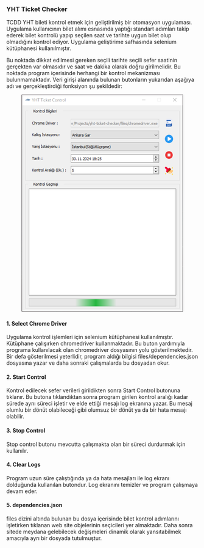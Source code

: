 ### YHT Ticket Checker

TCDD YHT bileti kontrol etmek için geliştirilmiş bir otomasyon uygulaması. Uygulama kullanıcının bilet alımı esnasında yaptığı standart adımları takip ederek bilet kontrolü yapıp seçilen saat ve tarihte uygun bilet olup olmadığını kontrol ediyor. Uygulama geliştirime safhasında selenium kütüphanesi kullanılmıştır.

Bu noktada dikkat edilmesi gereken seçili tarihte seçili sefer saatinin gerçekten var olmasıdır ve saat ve dakika olarak doğru girilmelidir. Bu noktada program içerisinde herhangi bir kontrol mekanizması bulunmamaktadır. Veri girişi alanında bulunan butonların yukarıdan aşağıya adı ve gerçekleştirdiği fonksiyon şu şekildedir:

<figure>
    <img src="files\img\app.png"
         alt="Ticket Checker">
</figure>

#### 1. Select Chrome Driver

Uygulama kontrol işlemleri için selenium kütüphanesi kullanılmıştır. Kütüphane çalışırken chromedriver kullanmaktadır. Bu buton yardımıyla programa kullanılacak olan chromedriver dosyasının yolu gösterilmektedir. Bir defa gösterilmesi yeterlidir, program aldığı bilgisi files/dependencies.json dosyasına yazar ve daha sonraki çalışmalarda bu dosyadan okur.

#### 2. Start Control

Kontrol edilecek sefer verileri girildikten sonra Start Control butonuna tıklanır. Bu butona tıklandıktan sonra program girilen kontrol aralığı kadar sürede aynı süreci işletir ve elde ettiği mesajı log ekranına yazar. Bu mesaj olumlu bir dönüt olabileceği gibi olumsuz bir dönüt ya da bir hata mesajı olabilir.

#### 3. Stop Control

Stop control butonu mevcutta çalışmakta olan bir süreci durdurmak için kullanılır.

#### 4. Clear Logs

Program uzun süre çalıştığında ya da hata mesajları ile log ekranı dolduğunda kullanılan butondur. Log ekranını temizler ve program çalışmaya devam eder.

#### 5. dependencies.json

files dizini altında bulunan bu dosya içerisinde bilet kontrol adımlarını işletirken tıklanan web site objelerinin seçicileri yer almaktadır. Daha sonra sitede meydana gelebilecek değişmeleri dinamik olarak yansıtabilmek amacıyla ayrı bir dosyada tutulmuştur.